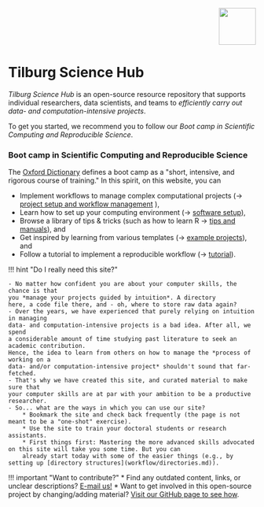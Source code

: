 <p align="right">
  <img height="75" src="tilburgsciencehub.png">
</p>

# Tilburg Science Hub

*Tilburg Science Hub* is an open-source resource repository that supports individual researchers, data scientists, and teams to *efficiently carry out data- and computation-intensive projects*.

To get you started, we recommend you to follow our *Boot camp in Scientific Computing and Reproducible Science*.

### Boot camp in Scientific Computing and Reproducible Science

The [Oxford Dictionary](https://www.lexico.com/definition/boot_camp) defines a boot camp as a "short, intensive, and rigorous course of training." In this spirit, on this website, you can

- Implement workflows to manage complex computational projects (&rarr; [project setup and workflow management](workflow/) ),
- Learn how to set up your computing environment (&rarr; [software setup](setup/)),
- Browse a library of tips & tricks (such as how to learn R &rarr; [tips and manuals](tips/learn_R.md)), and
- Get inspired by learning from various templates (&rarr; [example projects](examples/)), and
- Follow a tutorial to implement a reproducible workflow (&rarr; [tutorial](tutorial/)).

<!--Our roadmap for future releases of this site include:

- guidelines on *creating R packages*, and
- a tutorial and code to *efficiently managing large-sclae web data collections using scraping/APIs and (un)structured databases*.
-->

!!! hint "Do I really need this site?"

    - No matter how confident you are about your computer skills, the chance is that
    you *manage your projects guided by intuition*. A directory
    here, a code file there, and - oh, where to store raw data again?
    - Over the years, we have experienced that purely relying on intuition in managing
    data- and computation-intensive projects is a bad idea. After all, we spend
    a considerable amount of time studying past literature to seek an academic contribution.
    Hence, the idea to learn from others on how to manage the *process of working on a
    data- and/or computation-intensive project* shouldn't sound that far-fetched.
    - That's why we have created this site, and curated material to make sure that
    your computer skills are at par with your ambition to be a productive researcher.
    - So... what are the ways in which you can use our site?
        * Bookmark the site and check back frequently (the page is not meant to be a "one-shot" exercise).
        * Use the site to train your doctoral students or research assistants.
        * First things first: Mastering the more advanced skills advocated on this site will take you some time. But you can
        already start today with some of the easier things (e.g., by setting up [directory structures](workflow/directories.md)).

!!! important "Want to contribute?"
    	  * Find any outdated content, links, or unclear descriptions? [E-mail us!](mailto:h.datta@tilburguniversity.edu)
        * Want to get involved in this open-source project by changing/adding material? [Visit our GitHub page to see how](https://github.com/hannesdatta/tilburg-science-hub/blob/tilburg-update/CONTRIBUTING.md).
